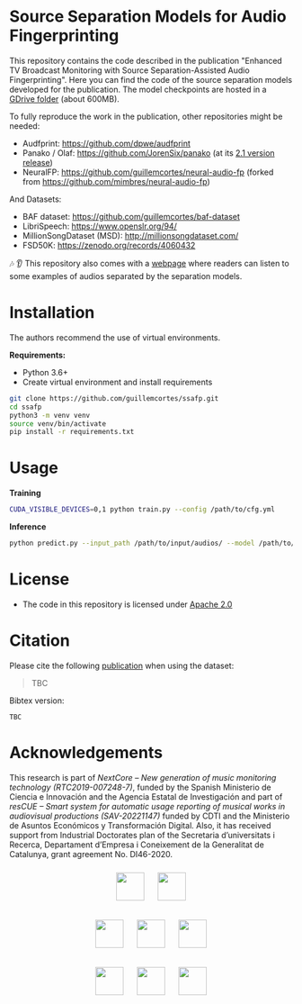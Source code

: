 # Source Separation Models for Audio Fingerprinting

This repository contains the code described in the publication "Enhanced TV Broadcast Monitoring with Source Separation-Assisted Audio Fingerprinting". Here you can find the code of the source separation models developed for the publication. The model checkpoints are hosted in a [GDrive folder](https://drive.google.com/drive/folders/1RFwT0moQcMSMxvI9bz6hR9tj6Gr6UTBL?usp=sharing) (about 600MB).

To fully reproduce the work in the publication, other repositories might be needed:
* Audfprint: https://github.com/dpwe/audfprint
* Panako / Olaf: https://github.com/JorenSix/panako (at its [2.1 version release](https://github.com/JorenSix/Panako/commit/20d94a2444677c9e4917dbb1a881a2599b657ba0))
* NeuralFP: https://github.com/guillemcortes/neural-audio-fp (forked from https://github.com/mimbres/neural-audio-fp)

And Datasets:
* BAF dataset: https://github.com/guillemcortes/baf-dataset
* LibriSpeech: https://www.openslr.org/94/
* MillionSongDataset (MSD): http://millionsongdataset.com/
* FSD50K: https://zenodo.org/records/4060432

🎶 👂 This repository also comes with a [webpage](https://guillemcort.es/sepafp/) where readers can listen to some examples of audios separated by the separation models.

# Installation
The authors recommend the use of virtual environments.

**Requirements:**
* Python 3.6+
* Create virtual environment and install requirements

```bash
git clone https://github.com/guillemcortes/ssafp.git
cd ssafp
python3 -m venv venv
source venv/bin/activate
pip install -r requirements.txt
```

# Usage
**Training**
```bash
CUDA_VISIBLE_DEVICES=0,1 python train.py --config /path/to/cfg.yml
```
**Inference**
```bash
python predict.py --input_path /path/to/input/audios/ --model /path/to/best_model.pth --out_dir /path/to/output/dir/
```

# License
* The code in this repository is licensed under [Apache 2.0](https://www.apache.org/licenses/LICENSE-2.0)

# Citation
Please cite the following [publication](https://doi.org/10.5281/zenodo.7372162) when using the dataset:

> TBC

Bibtex version:

```
TBC
```

# Acknowledgements

This research is part of *NextCore – New generation of music monitoring technology (RTC2019-007248-7)*, funded by the Spanish Ministerio de Ciencia e Innovación and the Agencia Estatal de Investigación and part of *resCUE – Smart system for automatic usage reporting of musical works in audiovisual productions (SAV-20221147)* funded by CDTI and the Ministerio de Asuntos Económicos y Transformación Digital. Also, it has received support from Industrial Doctorates plan of the Secretaria d’universitats i Recerca, Departament d’Empresa i Coneixement de la Generalitat de Catalunya, grant agreement No. DI46-2020.

<p align="center">
  <img src="https://user-images.githubusercontent.com/25322884/186637988-7bb1f775-2eac-4110-9961-ad7bbf8cb520.png" height="50" hspace="10" vspace="10" />
  <img src="https://user-images.githubusercontent.com/25322884/186637802-f9c8bbb9-bcf2-4b5e-9407-1fdd49c9aa9b.jpg" height="50" hspace="10" vspace="10"/>
</p>
<p align="center">
  <img src="https://github.com/guillemcortes/ssafp/assets/25322884/8970673f-4501-4cc9-9fef-d6ccd147d56a" height="50" hspace="10" vspace="10" />
  <img src="https://github.com/guillemcortes/ssafp/assets/25322884/7794037b-3bb4-4679-926c-b3a45250af60" height="50" hspace="10" vspace="10"/>
  <img src="https://github.com/guillemcortes/ssafp/assets/25322884/4463ef7a-320c-4cfd-b334-9cd140a0ba04" height="50" hspace="10" vspace="10"/>
</p>
<p align="center">
  <img src="https://user-images.githubusercontent.com/25322884/186637854-50e06004-9dc6-40ee-8ec9-701899136a6e.png" height="50" hspace="10" vspace="10"/>
  <img src="https://user-images.githubusercontent.com/25322884/186637746-e18c4517-250c-4474-b11e-58df1e1f0787.jpeg" height="50" hspace="10" vspace="10"/>
  <img src="https://user-images.githubusercontent.com/25322884/186637861-24a64957-f82b-4faa-be34-5b1221bbd05c.png" height="50" hspace="10" vspace="10"/>
</p>
